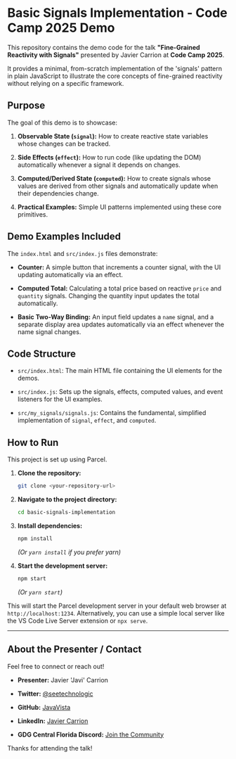 # Basic Signals Implementation - Code Camp 2025 Demo

This repository contains the demo code for the talk **"Fine-Grained Reactivity with Signals"** presented by Javier Carrion at **Code Camp 2025**.

It provides a minimal, from-scratch implementation of the 'signals' pattern in plain JavaScript to illustrate the core concepts of fine-grained reactivity without relying on a specific framework.

## Purpose

The goal of this demo is to showcase:

1. **Observable State (`signal`):** How to create reactive state variables whose changes can be tracked.

2. **Side Effects (`effect`):** How to run code (like updating the DOM) automatically whenever a signal it depends on changes.

3. **Computed/Derived State (`computed`):** How to create signals whose values are derived from other signals and automatically update when their dependencies change.

4. **Practical Examples:** Simple UI patterns implemented using these core primitives.

## Demo Examples Included

The `index.html` and `src/index.js` files demonstrate:

* **Counter:** A simple button that increments a counter signal, with the UI updating automatically via an effect.

* **Computed Total:** Calculating a total price based on reactive `price` and `quantity` signals. Changing the quantity input updates the total automatically.

* **Basic Two-Way Binding:** An input field updates a `name` signal, and a separate display area updates automatically via an effect whenever the name signal changes.

## Code Structure

* `src/index.html`: The main HTML file containing the UI elements for the demos.

* `src/index.js`: Sets up the signals, effects, computed values, and event listeners for the UI examples.

* `src/my_signals/signals.js`: Contains the fundamental, simplified implementation of `signal`, `effect`, and `computed`.


## How to Run

This project is set up using Parcel.

1. **Clone the repository:**

    ```bash
    git clone <your-repository-url>
    ```

2. **Navigate to the project directory:**

    ```bash
    cd basic-signals-implementation
    ```

3. **Install dependencies:**

    ```bash
    npm install
    ```

    *(Or `yarn install` if you prefer yarn)*

4. **Start the development server:**

    ```bash
    npm start
    ```

    *(Or `yarn start`)*

This will start the Parcel development server in your default web browser at `http://localhost:1234`. Alternatively, you can use a simple local server like the VS Code Live Server extension or `npx serve`.

---

## About the Presenter / Contact

Feel free to connect or reach out!

* **Presenter:** Javier 'Javi' Carrion

* **Twitter:** [@seetechnologic](https://twitter.com/seetechnologic)

* **GitHub:** [JavaVista](https://github.com/JavaVista/)

* **LinkedIn:** [Javier Carrion](https://www.linkedin.com/in/technologic)

* **GDG Central Florida Discord:** [Join the Community](https://discord.gg/4v5wPtPt)

Thanks for attending the talk!
